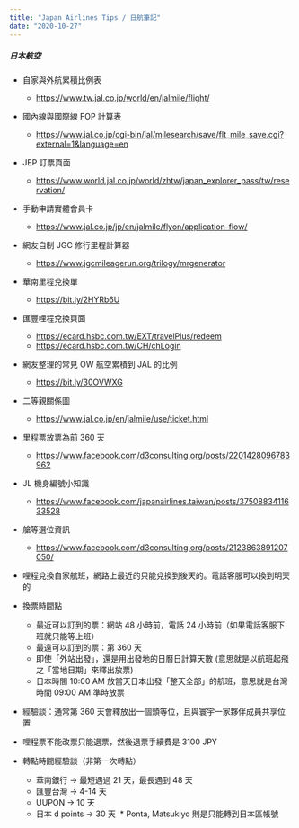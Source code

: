 ```yaml
---
title: "Japan Airlines Tips / 日航筆記"
date: "2020-10-27"
---
```


##### 日本航空

* 自家與外航累積比例表
    * https://www.tw.jal.co.jp/world/en/jalmile/flight/

* 國內線與國際線 FOP 計算表
    * https://www.jal.co.jp/cgi-bin/jal/milesearch/save/flt_mile_save.cgi?external=1&language=en

* JEP 訂票頁面
    * https://www.world.jal.co.jp/world/zhtw/japan_explorer_pass/tw/reservation/

* 手動申請實體會員卡
    * https://www.jal.co.jp/jp/en/jalmile/flyon/application-flow/

* 網友自制 JGC 修行里程計算器
    * https://www.jgcmileagerun.org/trilogy/mrgenerator
    
* 華南里程兌換單
    * https://bit.ly/2HYRb6U

* 匯豐哩程兌換頁面
    * https://ecard.hsbc.com.tw/EXT/travelPlus/redeem
    * https://ecard.hsbc.com.tw/CH/chLogin
    
* 網友整理的常見 OW 航空累積到 JAL 的比例
    * https://bit.ly/30OVWXG
    
* 二等親關係圖
    * https://www.jal.co.jp/en/jalmile/use/ticket.html

* 里程票放票為前 360 天
    * https://www.facebook.com/d3consulting.org/posts/2201428096783962

* JL 機身編號小知識
    * https://www.facebook.com/japanairlines.taiwan/posts/3750883411633528
    
* 艙等選位資訊
    * https://www.facebook.com/d3consulting.org/posts/2123863891207050/
    
* 哩程兌換自家航班，網路上最近的只能兌換到後天的。電話客服可以換到明天的

* 換票時間點
    * 最近可以訂到的票：網站 48 小時前，電話 24 小時前（如果電話客服下班就只能等上班）
    * 最遠可以訂到的票：第 360 天
    * 即使「外站出發」，還是用出發地的日曆日計算天數 (意思就是以航班起飛之「當地日期」來釋出放票)
    * 日本時間 10:00 AM 放當天日本出發「整天全部」的航班，意思就是台灣時間 09:00 AM 準時放票

* 經驗談：通常第 360 天會釋放出一個頭等位，且與寰宇一家夥伴成員共享位置

* 哩程票不能改票只能退票，然後退票手續費是 3100 JPY

* 轉點時間經驗談（非第一次轉點）
    * 華南銀行 -> 最短遇過 21 天，最長遇到 48 天
    * 匯豐台灣 -> 4-14 天
    * UUPON ->  10 天
    * 日本 d points -> 30 天
         * Ponta, Matsukiyo 則是只能轉到日本區帳號